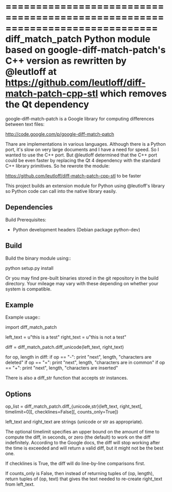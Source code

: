 =============================================================================
diff_match_patch
Python module based on google-diff-match-patch's C++ version
as rewritten by @leutloff at https://github.com/leutloff/diff-match-patch-cpp-stl
which removes the Qt dependency
=============================================================================

google-diff-match-patch is a Google library for computing differences between text files:

 http://code.google.com/p/google-diff-match-patch

Thare are implementations in various languages. Although there is a Python port, it's slow
on very large documents and I have a need for speed. So I wanted to use the C++ port. But
@leutloff determined that the C++ port could be even faster by replacing the Qt 4 dependency
with the standard C++ library primitives. So he rewrote the module:

 https://github.com/leutloff/diff-match-patch-cpp-stl to be faster
 
This project builds an extension module for Python using @leutloff's library so Python code
can call into the native library easily.

Dependencies
------------

Build Prerequisites:

* Python development headers (Debian package python-dev)
 		
Build
-----

Build the binary module using::

 python setup.py install
 
Or you may find pre-built binaries stored in the git repository in the build directory.
Your mileage may vary with these depending on whether your system is compatible.

Example
-------

Example usage::

 import diff_match_patch
 
 left_text = u"this is a test"
 right_text = u"this is not a test"
 
 diff = diff_match_patch.diff_unicode(left_text, right_text)
 
 for op, length in diff:
	if op == "-":
		print "next", length, "characters are deleted"
	if op == "=":
		print "next", length, "characters are in common"
	if op == "+":
		print "next", length, "characters are inserted"

There is also a diff_str function that accepts str instances.

Options
-------

op_list = diff_match_patch.diff_{unicode,str}(left_text, right_text[, timelimit=0][, checklines=False][, counts_only=True])

left_text and right_text are strings (unicode or str as appropriate).

The optional timelimit specifies an upper bound on the amount of time
to compute the diff, in seconds, or zero (the default) to work on the
diff indefinitely. According to the Google docs, the diff will stop
working after the time is exceeded and will return a valid diff, but
it might not be the best one.

If checklines is True, the diff will do line-by-line comparisons first.

If counts_only is False, then instead of returning tuples of (op, length),
return tuples of (op, text) that gives the text needed to re-create
right_text from left_text.

